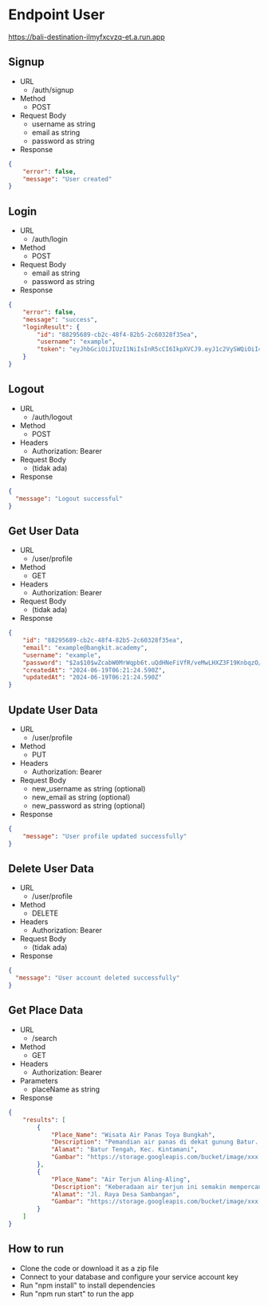 # Endpoint User
https://bali-destination-ilmyfxcvzq-et.a.run.app

## Signup
- URL
    - /auth/signup
- Method
    - POST
- Request Body
    - username as string
    - email as string
    - password as string
- Response
```json
{
    "error": false,
    "message": "User created"
}
```

## Login
- URL
    - /auth/login
- Method
    - POST
- Request Body
    - email as string
    - password as string
- Response
```json
{
    "error": false,
    "message": "success",
    "loginResult": {
        "id": "88295689-cb2c-48f4-82b5-2c60328f35ea",
        "username": "example",
        "token": "eyJhbGciOiJIUzI1NiIsInR5cCI6IkpXVCJ9.eyJ1c2VySWQiOiI4ODI5NTY4OS1jYjJjLTQ4ZjQtODJiNS0yYzYwMzI4ZjM1ZWEiLCJpYXQiOjE3MTg5NTMwMTd9.yoIvJtctw-wBpzKRAeWEmF9LyaPBaJ2GSZdBP_W9HgQ"
    }
}
```

## Logout
- URL
    - /auth/logout
- Method
    - POST
- Headers
    - Authorization: Bearer <token>
- Request Body
    - (tidak ada)
- Response
```json
{
  "message": "Logout successful"
}
```

## Get User Data
- URL
    - /user/profile
- Method
    - GET
- Headers
    - Authorization: Bearer <token>
- Request Body
    - (tidak ada)
- Response
```json
{
    "id": "88295689-cb2c-48f4-82b5-2c60328f35ea",
    "email": "example@bangkit.academy",
    "username": "example",
    "password": "$2a$10$wZcabW0MrWqpb6t.uQdHNeFiVfR/veMwLHXZ3F19KnbqzO/OglHj6",
    "createdAt": "2024-06-19T06:21:24.590Z",
    "updatedAt": "2024-06-19T06:21:24.590Z"
}
```

## Update User Data
- URL
    - /user/profile
- Method
    - PUT
- Headers
    - Authorization: Bearer <token>
- Request Body
    - new_username as string (optional)
    - new_email as string (optional)
    - new_password as string (optional)
- Response
```json
{
    "message": "User profile updated successfully"
}
```

## Delete User Data
- URL
    - /user/profile
- Method
    - DELETE
- Headers
    - Authorization: Bearer <token>
- Request Body
    - (tidak ada)
- Response
```json
{
  "message": "User account deleted successfully"
}
```

## Get Place Data
- URL
    - /search
- Method
    - GET
- Headers
    - Authorization: Bearer <token>
- Parameters
    - placeName as string
- Response
```json
{
    "results": [
        {
            "Place_Name": "Wisata Air Panas Toya Bungkah",
            "Description": "Pemandian air panas di dekat gunung Batur...",
            "Alamat": "Batur Tengah, Kec. Kintamani",
            "Gambar": "https://storage.googleapis.com/bucket/image/xxx.jpg"
        },
        {
            "Place_Name": "Air Terjun Aling-Aling",
            "Description": "Keberadaan air terjun ini semakin mempercantik wisata...",
            "Alamat": "Jl. Raya Desa Sambangan",
            "Gambar": "https://storage.googleapis.com/bucket/image/xxx.jpg"
        }
    ]
}
```

## How to run
- Clone the code or download it as a zip file
- Connect to your database and configure your service account key
- Run "npm install" to install dependencies
- Run "npm run start" to run the app